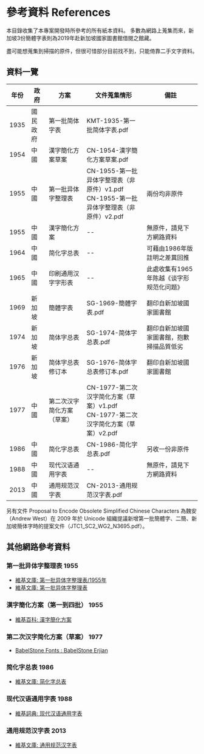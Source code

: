# 參考資料 References

本目錄收集了本專案開發時所參考的所有紙本資料。
多數為網路上蒐集而來，新加坡3份簡體字表則為2019年赴新加坡國家圖書館借閱之館藏。

盡可能想蒐集到掃描的原件，但很可惜部分目前找不到，只能倚靠二手文字資料。

## 資料一覽

|年份 | 政府 | 方案 | 文件蒐集情形 | 備註 |
|-|-|-|-|-|
|1935|國民政府|第一批简体字表|KMT-1935-第一批简体字表.pdf|
|1954|中國|漢字簡化方案草案|CN-1954-漢字簡化方案草案.pdf|
|1955|中國|第一批异体字整理表|CN-1955-第一批异体字整理表（非原件）v1.pdf<br>CN-1955-第一批异体字整理表（非原件）v2.pdf|兩份均非原件|
|1955|中國|漢字簡化方案| -- |無原件，請見下方網路資料|
|1964|中國|简化字总表| -- |可藉由1986年版註明之差異回推|
|1965|中國|印刷通用汉字字形表| -- |此處收集有1965年陈越《谈字形规范化问题》 |
|1969|新加坡|簡體字表|SG-1969-簡體字表.pdf|翻印自新加坡國家圖書館|
|1974|新加坡|简体字总表|SG-1974-简体字总表.pdf|翻印自新加坡國家圖書館，抱歉掃描品質低劣|
|1976|新加坡|简体字总表修订本|SG-1976-简体字总表修订本.pdf|翻印自新加坡國家圖書館|
|1977|中國|第二次汉字简化方案（草案）|CN-1977-第二次汉字简化方案（草案）v1.pdf<br>CN-1977-第二次汉字简化方案（草案）v2.pdf|
|1986|中國|简化字总表|CN-1986-简化字总表.pdf|另收一份非原件|
|1988|中國|现代汉语通用字表| -- |無原件，請見下方網路資料|
|2013|中國|通用规范汉字表|CN-2013-通用规范汉字表.pdf

另有文件 Proposal to Encode Obsolete Simplified Chinese Characters 為魏安（Andrew West）在 2009 年於 Unicode 組織提議新增第一批簡體字、二簡、新加坡簡体字時的提案文件（JTC1_SC2_WG2_N3695.pdf）。

## 其他網路參考資料

### 第一批异体字整理表 1955
* [維基文庫: 第一批异体字整理表/1955年](https://zh.wikisource.org/wiki/%E7%AC%AC%E4%B8%80%E6%89%B9%E5%BC%82%E4%BD%93%E5%AD%97%E6%95%B4%E7%90%86%E8%A1%A8/1955%E5%B9%B4)
* [維基文庫: 第一批异体字整理表](https://zh.wikisource.org/wiki/%E7%AC%AC%E4%B8%80%E6%89%B9%E5%BC%82%E4%BD%93%E5%AD%97%E6%95%B4%E7%90%86%E8%A1%A8)

### 漢字簡化方案（第一到四批） 1955
* [維基百科: 漢字簡化方案](https://zh.wikipedia.org/wiki/%E6%B1%89%E5%AD%97%E7%AE%80%E5%8C%96%E6%96%B9%E6%A1%88)

### 第二次汉字简化方案（草案） 1977
* [BabelStone Fonts : BabelStone Erjian](https://babelstone.co.uk/Fonts/Erjian.html)

### 简化字总表 1986
* [維基文庫: 简化字总表](https://zh.wikisource.org/wiki/%E7%AE%80%E5%8C%96%E5%AD%97%E6%80%BB%E8%A1%A8)

### 现代汉语通用字表 1988
* [維基詞典: 现代汉语通用字表](
https://zh.wiktionary.org/wiki/Appendix:%E7%8E%B0%E4%BB%A3%E6%B1%89%E8%AF%AD%E9%80%9A%E7%94%A8%E5%AD%97%E8%A1%A8)

### 通用规范汉字表 2013
* [維基文庫: 通用规范汉字表](
https://zh.wikisource.org/wiki/%E9%80%9A%E7%94%A8%E8%A7%84%E8%8C%83%E6%B1%89%E5%AD%97%E8%A1%A8)
